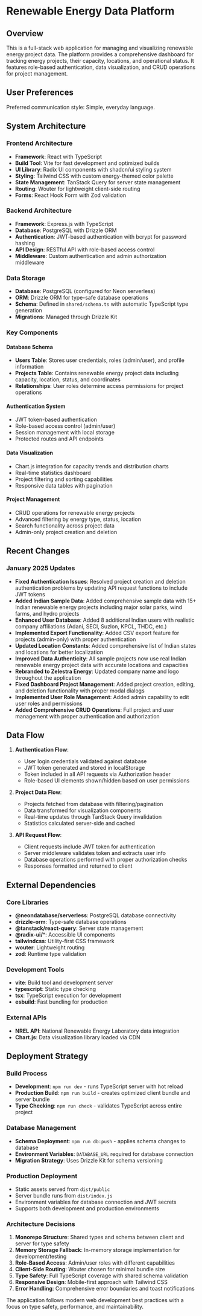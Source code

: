 # Renewable Energy Data Platform

## Overview

This is a full-stack web application for managing and visualizing renewable energy project data. The platform provides a comprehensive dashboard for tracking energy projects, their capacity, locations, and operational status. It features role-based authentication, data visualization, and CRUD operations for project management.

## User Preferences

Preferred communication style: Simple, everyday language.

## System Architecture

### Frontend Architecture
- **Framework**: React with TypeScript
- **Build Tool**: Vite for fast development and optimized builds
- **UI Library**: Radix UI components with shadcn/ui styling system
- **Styling**: Tailwind CSS with custom energy-themed color palette
- **State Management**: TanStack Query for server state management
- **Routing**: Wouter for lightweight client-side routing
- **Forms**: React Hook Form with Zod validation

### Backend Architecture
- **Framework**: Express.js with TypeScript
- **Database**: PostgreSQL with Drizzle ORM
- **Authentication**: JWT-based authentication with bcrypt for password hashing
- **API Design**: RESTful API with role-based access control
- **Middleware**: Custom authentication and admin authorization middleware

### Data Storage
- **Database**: PostgreSQL (configured for Neon serverless)
- **ORM**: Drizzle ORM for type-safe database operations
- **Schema**: Defined in `shared/schema.ts` with automatic TypeScript type generation
- **Migrations**: Managed through Drizzle Kit

### Key Components

#### Database Schema
- **Users Table**: Stores user credentials, roles (admin/user), and profile information
- **Projects Table**: Contains renewable energy project data including capacity, location, status, and coordinates
- **Relationships**: User roles determine access permissions for project operations

#### Authentication System
- JWT token-based authentication
- Role-based access control (admin/user)
- Session management with local storage
- Protected routes and API endpoints

#### Data Visualization
- Chart.js integration for capacity trends and distribution charts
- Real-time statistics dashboard
- Project filtering and sorting capabilities
- Responsive data tables with pagination

#### Project Management
- CRUD operations for renewable energy projects
- Advanced filtering by energy type, status, location
- Search functionality across project data
- Admin-only project creation and deletion

## Recent Changes

### January 2025 Updates
- **Fixed Authentication Issues**: Resolved project creation and deletion authentication problems by updating API request functions to include JWT tokens
- **Added Indian Sample Data**: Added comprehensive sample data with 15+ Indian renewable energy projects including major solar parks, wind farms, and hydro projects
- **Enhanced User Database**: Added 8 additional Indian users with realistic company affiliations (Adani, SECI, Suzlon, KPCL, THDC, etc.)
- **Implemented Export Functionality**: Added CSV export feature for projects (admin-only) with proper authentication
- **Updated Location Constants**: Added comprehensive list of Indian states and locations for better localization
- **Improved Data Authenticity**: All sample projects now use real Indian renewable energy project data with accurate locations and capacities
- **Rebranded to Zelestra Energy**: Updated company name and logo throughout the application
- **Fixed Dashboard Project Management**: Added project creation, editing, and deletion functionality with proper modal dialogs
- **Implemented User Role Management**: Added admin capability to edit user roles and permissions
- **Added Comprehensive CRUD Operations**: Full project and user management with proper authentication and authorization

## Data Flow

1. **Authentication Flow**:
   - User login credentials validated against database
   - JWT token generated and stored in localStorage
   - Token included in all API requests via Authorization header
   - Role-based UI elements shown/hidden based on user permissions

2. **Project Data Flow**:
   - Projects fetched from database with filtering/pagination
   - Data transformed for visualization components
   - Real-time updates through TanStack Query invalidation
   - Statistics calculated server-side and cached

3. **API Request Flow**:
   - Client requests include JWT token for authentication
   - Server middleware validates token and extracts user info
   - Database operations performed with proper authorization checks
   - Responses formatted and returned to client

## External Dependencies

### Core Libraries
- **@neondatabase/serverless**: PostgreSQL database connectivity
- **drizzle-orm**: Type-safe database operations
- **@tanstack/react-query**: Server state management
- **@radix-ui/***: Accessible UI components
- **tailwindcss**: Utility-first CSS framework
- **wouter**: Lightweight routing
- **zod**: Runtime type validation

### Development Tools
- **vite**: Build tool and development server
- **typescript**: Static type checking
- **tsx**: TypeScript execution for development
- **esbuild**: Fast bundling for production

### External APIs
- **NREL API**: National Renewable Energy Laboratory data integration
- **Chart.js**: Data visualization library loaded via CDN

## Deployment Strategy

### Build Process
- **Development**: `npm run dev` - runs TypeScript server with hot reload
- **Production Build**: `npm run build` - creates optimized client bundle and server bundle
- **Type Checking**: `npm run check` - validates TypeScript across entire project

### Database Management
- **Schema Deployment**: `npm run db:push` - applies schema changes to database
- **Environment Variables**: `DATABASE_URL` required for database connection
- **Migration Strategy**: Uses Drizzle Kit for schema versioning

### Production Deployment
- Static assets served from `dist/public`
- Server bundle runs from `dist/index.js`
- Environment variables for database connection and JWT secrets
- Supports both development and production environments

### Architecture Decisions

1. **Monorepo Structure**: Shared types and schema between client and server for type safety
2. **Memory Storage Fallback**: In-memory storage implementation for development/testing
3. **Role-Based Access**: Admin/user roles with different capabilities
4. **Client-Side Routing**: Wouter chosen for minimal bundle size
5. **Type Safety**: Full TypeScript coverage with shared schema validation
6. **Responsive Design**: Mobile-first approach with Tailwind CSS
7. **Error Handling**: Comprehensive error boundaries and toast notifications

The application follows modern web development best practices with a focus on type safety, performance, and maintainability.